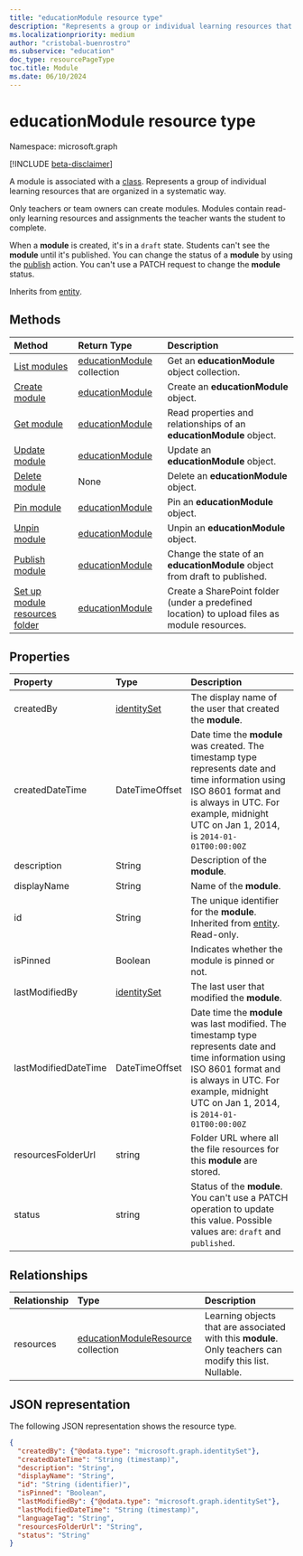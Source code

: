 ```yaml
---
title: "educationModule resource type"
description: "Represents a group or individual learning resources that are then arranged in a neat, systematic manner."
ms.localizationpriority: medium
author: "cristobal-buenrostro"
ms.subservice: "education"
doc_type: resourcePageType
toc.title: Module
ms.date: 06/10/2024
---
```


# educationModule resource type

Namespace: microsoft.graph

[!INCLUDE [beta-disclaimer](../../includes/beta-disclaimer.md)]

A module is associated with a [class](../resources/educationclass.md). Represents a group of individual learning resources that are organized in a systematic way.

Only teachers or team owners can create modules. Modules contain read-only learning resources and assignments the teacher wants the student to complete.

When a **module** is created, it's in a `draft` state. Students can't see the **module** until it's published. You can change the status of a **module** by using the [publish](../api/educationmodule-publish.md) action. You can't use a PATCH request to change the **module** status.


Inherits from [entity](../resources/entity.md).

## Methods

| Method		   | Return Type	|Description|
|:---------------|:--------|:----------|
|[List modules](../api/educationclass-list-modules.md) |[educationModule](educationmodule.md) collection| Get an **educationModule** object collection.|
|[Create module](../api/educationclass-post-module.md) | [educationModule](educationmodule.md)	|Create an **educationModule** object. |
|[Get module](../api/educationmodule-get.md) | [educationModule](educationmodule.md) |Read properties and relationships of an **educationModule** object.|
|[Update module](../api/educationmodule-update.md) | [educationModule](educationmodule.md)	|Update an **educationModule** object. |
|[Delete module](../api/educationmodule-delete.md) | None |Delete an **educationModule** object. |
|[Pin module](../api/educationmodule-pin.md) | [educationModule](educationmodule.md)	|Pin an **educationModule** object. |
|[Unpin module](../api/educationmodule-unpin.md) | [educationModule](educationmodule.md)	|Unpin an **educationModule** object. |
|[Publish module](../api/educationmodule-publish.md)|[educationModule](educationmodule.md)|Change the state of an **educationModule** object from draft to published.|
|[Set up module resources folder](../api/educationmodule-setupresourcesfolder.md)| [educationModule](educationmodule.md)| Create a SharePoint folder (under a predefined location) to upload files as module resources.|

## Properties
| Property	   | Type	|Description|
|:---------------|:--------|:----------|
|createdBy|[identitySet](identityset.md)| The display name of the user that created the **module**. |
|createdDateTime|DateTimeOffset|Date time the **module** was created. The timestamp type represents date and time information using ISO 8601 format and is always in UTC. For example, midnight UTC on Jan 1, 2014, is `2014-01-01T00:00:00Z`|
|description|String|Description of the **module**.|
|displayName|String|Name of the **module**.|
|id|String| The unique identifier for the **module**. Inherited from [entity](../resources/entity.md). Read-only.|
|isPinned|Boolean|Indicates whether the module is pinned or not.|
|lastModifiedBy|[identitySet](identityset.md)| The last user that modified the **module**. |
|lastModifiedDateTime|DateTimeOffset|Date time the **module** was last modified. The timestamp type represents date and time information using ISO 8601 format and is always in UTC. For example, midnight UTC on Jan 1, 2014, is `2014-01-01T00:00:00Z`|
|resourcesFolderUrl|string| Folder URL where all the file resources for this **module** are stored.|
|status|string| Status of the **module**. You can't use a PATCH operation to update this value. Possible values are: `draft` and `published`.|

## Relationships
| Relationship | Type	|Description|
|:---------------|:--------|:----------|
|resources|[educationModuleResource](educationmoduleresource.md) collection| Learning objects that are associated with this **module**. Only teachers can modify this list. Nullable.|

## JSON representation

The following JSON representation shows the resource type.

<!-- {
  "blockType": "resource",
  "keyProperty":"id",
  "optionalProperties": [
  ],
  "@odata.type": "microsoft.graph.educationModule"
}-->

```json
{
  "createdBy": {"@odata.type": "microsoft.graph.identitySet"},
  "createdDateTime": "String (timestamp)",
  "description": "String",
  "displayName": "String",
  "id": "String (identifier)",
  "isPinned": "Boolean",
  "lastModifiedBy": {"@odata.type": "microsoft.graph.identitySet"},
  "lastModifiedDateTime": "String (timestamp)",
  "languageTag": "String",
  "resourcesFolderUrl": "String",
  "status": "String"
}
```
